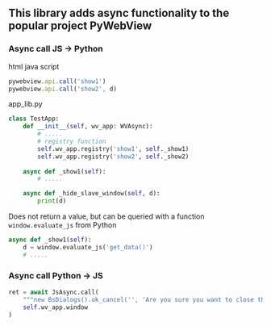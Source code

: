 ## This library adds async functionality to the popular project PyWebView

### Async call JS -> Python

html java script
```js
pywebview.api.call('show1')
pywebview.api.call('show2', d)
```

app_lib.py
```python
class TestApp:
    def __init__(self, wv_app: WVAsync):
        # .....
        # registry function
        self.wv_app.registry('show1', self._show1)
        self.wv_app.registry('show2', self._show2)
    
    async def _show1(self):
        # .....

    async def _hide_slave_window(self, d):
        print(d)
```
Does not return a value, but can be queried with a function `window.evaluate_js` from Python
```python
async def _show1(self):
    d = window.evaluate_js('get_data()')
    # .....
```

### Async call Python -> JS

```python
ret = await JsAsync.call(
    """new BsDialogs().ok_cancel('', 'Are you sure you want to close the application?')""",
    self.wv_app.window
)
```
